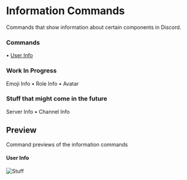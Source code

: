 # Information Commands
Commands that show information about certain components in Discord.

### Commands

• [User Info](./userinfo.yag)

### Work In Progress
Emoji Info
• Role Info
• Avatar

### Stuff that might come in the future
Server Info
• Channel Info


## Preview
Command previews of the information commands

#### User Info
![Stuff](https://cdn.discordapp.com/attachments/847434429546889227/929322510569316372/Screenshot_2022-01-08_at_4.05.48_PM.png)
